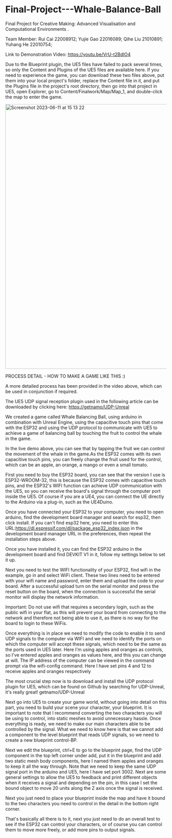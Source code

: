 # Final-Project---Whale-Balance-Ball
Final Project for Creative Making: Advanced Visualisation and Computational Environments .

Team Member: Rui Cai 22008912; Yujie Gao 22016089; Qihe Liu 21010891; Yuhang He 22010754;

Link to Demonstration Video: https://youtu.be/VrU-t2BdlO4

Due to the Blueprint plugin, the UE5 files have failed to pack several times, so only the Content and Plugins of the UE5 files are available here. If you need to experience the game, you can download these two files above, put them into your local project's folder, replace the Content file in it, and put the Plugins file in the project's root directory, then go into that project in UE5, open Explorer, go to Content/Finalwork/Map/Map_1, and double-click the map to enter the game.

<img width="827" alt="Screenshot 2023-06-11 at 15 13 22" src="https://github.com/666888He/Final-Project---Whale-Balance-Ball/assets/118990959/55ab3122-8a51-4904-a7ba-8a4bff0ed78e">


PROCESS DETAIL - HOW TO MAKE A GAME LIKE THIS :)

A more detailed process has been provided in the video above, which can be used in conjunction if required.

The UE5 UDP signal reception plugin used in the following article can be downloaded by clicking here: [https://getnamo/UDP-Unreal](https://github.com/getnamo/UDP-Unreal)



We created a game called Whale Balancing Ball, using arduino in combination with Unreal Engine, using the capacitive touch pins that come with the ESP32 and using the UDP protocol to communicate with UE5 to achieve a game of balancing ball by touching the fruit to control the whale in the game.

In the live demo above, you can see that by tapping the fruit we can control the movement of the whale in the game.As the ESP32 comes with its own capacitive touch pins, you can freely change the fruit used for the control, which can be an apple, an orange, a mango or even a small tomato.



First you need to buy the ESP32 board, you can see that the version I use is ESP32-WROOM-32, this is because the ESP32 comes with capacitive touch pins, and the ESP32's WIFI function can achieve UDP communication with the UE5, so you can receive the board's signal through the computer port inside the UE5. Of course if you are a UE4, you can connect the UE directly to the Arduino via a plug-in, such as the UE4Duino.



Once you have connected your ESP32 to your computer, you need to open arduino, find the development board manager and search for esp32, then click install. If you can't find esp32 here, you need to enter this URL:https://dl.espressif.com/dl/package_esp32_index.json in the development board manager URL in the preferences, then repeat the installation steps above.



Once you have installed it, you can find the ESP32 arduino in the development board and find DEVKIT V1 in it, follow my settings below to set it up.



Next you need to test the WIFI functionality of your ESP32, find wifi in the example, go in and select WiFi client. These two lines need to be entered with your wifi name and password, enter them and upload the code to your board. After a successful upload turn on the serial monitor and press the reset button on the board, when the connection is successful the serial monitor will display the network information.



Important: Do not use wifi that requires a secondary login, such as the public wifi in your flat, as this will prevent your board from connecting to the network and therefore not being able to use it, as there is no way for the board to login to these WiFis.

Once everything is in place we need to modify the code to enable it to send UDP signals to the computer via WIFI and we need to identify the ports on which the computer will accept these signals, which need to be the same as the ports used in UE5 later. Here I'm using apples and oranges as controls, so I've entered apples and oranges as values here, and this you can change at will. The IP address of the computer can be viewed in the command prompt via the wifi-config command. Here I have set pins 4 and 12 to receive apples and oranges respectively



The most crucial step now is to download and install the UDP protocol plugin for UE5, which can be found on Github by searching for UDP-Unreal, it's really great! getnamo/UDP-Unreal

Next go into UE5 to create your game world, without going into detail on this part, you need to build your scene your character, your blueprint. It is important to note that I recommend converting the two characters you will be using to control, into static meshes to avoid unnecessary hassle. Once everything is ready, we need to make our main characters able to be controlled by the signal. What we need to know here is that we cannot add a component to the level blueprint that reads UDP signals, so we need to create a new blueprint control-BP.





Next we edit the blueprint, ctrl+E to go to the blueprint page, find the UDP component in the top left corner under add, put it in the blueprint and add two static mesh body components, here I named them apples and oranges to keep it all the way through. Note that we need to keep the same UDP signal port in the arduino and UE5, here I have set port 3002. Next are some general settings to allow the UE5 to feedback and print different objects when it receives a signal and depending on the pin, in this case I set the bound object to move 20 units along the Z axis once the signal is received.



Next you just need to place your blueprint inside the map and have it bound to the two characters you need to control in the detail in the bottom right corner.

That's basically all there is to it, next you just need to do an overall test to see if the ESP32 can control your characters, or of course you can control them to move more freely, or add more pins to output signals.

